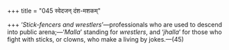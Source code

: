 +++
title = "045 स्वेदजन् दंश-मशकम्"

+++
‘*Stick-fencers and wrestlers*’—professionals who are used to descend
into public arena;—‘*Malla*’ standing for *wrestlers*, and ‘*jhalla*’
for those who fight with sticks, or clowns, who make a living by
jokes.—(45)


